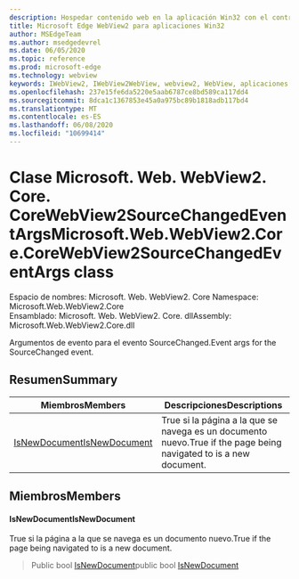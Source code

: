 ```yaml
---
description: Hospedar contenido web en la aplicación Win32 con el control Microsoft Edge WebView2
title: Microsoft Edge WebView2 para aplicaciones Win32
author: MSEdgeTeam
ms.author: msedgedevrel
ms.date: 06/05/2020
ms.topic: reference
ms.prod: microsoft-edge
ms.technology: webview
keywords: IWebView2, IWebView2WebView, webview2, WebView, aplicaciones Win32, Win32, Edge, ICoreWebView2, ICoreWebView2Controller, control de explorador, HTML Edge
ms.openlocfilehash: 237e15fe6da5220e5aab6787ce8bd589ca117dd4
ms.sourcegitcommit: 8dca1c1367853e45a0a975bc89b1818adb117bd4
ms.translationtype: MT
ms.contentlocale: es-ES
ms.lasthandoff: 06/08/2020
ms.locfileid: "10699414"
---
```

# <span data-ttu-id="25549-104">Clase Microsoft. Web. WebView2. Core. CoreWebView2SourceChangedEventArgs</span><span class="sxs-lookup"><span data-stu-id="25549-104">Microsoft.Web.WebView2.Core.CoreWebView2SourceChangedEventArgs class</span></span> 

<span data-ttu-id="25549-105">Espacio de nombres: Microsoft. Web. WebView2. Core </span><span class="sxs-lookup"><span data-stu-id="25549-105">Namespace: Microsoft.Web.WebView2.Core</span></span>\
<span data-ttu-id="25549-106">Ensamblado: Microsoft. Web. WebView2. Core. dll</span><span class="sxs-lookup"><span data-stu-id="25549-106">Assembly: Microsoft.Web.WebView2.Core.dll</span></span>

<span data-ttu-id="25549-107">Argumentos de evento para el evento SourceChanged.</span><span class="sxs-lookup"><span data-stu-id="25549-107">Event args for the SourceChanged event.</span></span>

## <span data-ttu-id="25549-108">Resumen</span><span class="sxs-lookup"><span data-stu-id="25549-108">Summary</span></span>

 <span data-ttu-id="25549-109">Miembros</span><span class="sxs-lookup"><span data-stu-id="25549-109">Members</span></span>                        | <span data-ttu-id="25549-110">Descripciones</span><span class="sxs-lookup"><span data-stu-id="25549-110">Descriptions</span></span>
--------------------------------|---------------------------------------------
[<span data-ttu-id="25549-111">IsNewDocument</span><span class="sxs-lookup"><span data-stu-id="25549-111">IsNewDocument</span></span>](#isnewdocument) | <span data-ttu-id="25549-112">True si la página a la que se navega es un documento nuevo.</span><span class="sxs-lookup"><span data-stu-id="25549-112">True if the page being navigated to is a new document.</span></span>

## <span data-ttu-id="25549-113">Miembros</span><span class="sxs-lookup"><span data-stu-id="25549-113">Members</span></span>

#### <span data-ttu-id="25549-114">IsNewDocument</span><span class="sxs-lookup"><span data-stu-id="25549-114">IsNewDocument</span></span> 

<span data-ttu-id="25549-115">True si la página a la que se navega es un documento nuevo.</span><span class="sxs-lookup"><span data-stu-id="25549-115">True if the page being navigated to is a new document.</span></span>

> <span data-ttu-id="25549-116">Public bool [IsNewDocument](#isnewdocument)</span><span class="sxs-lookup"><span data-stu-id="25549-116">public bool [IsNewDocument](#isnewdocument)</span></span>

